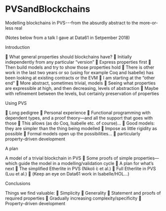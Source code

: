 # PVSandBlockchains
Modelling blockchains in PVS---from the absurdly abstract to the more-or-less real

(Notes below from a talk I gave at Data61 in Setpember 2018)

Introduction

􏰀 What general properties should blockchains have?
􏰀 Initially independently from any particular “version”
􏰀 Express properties first
􏰀 Then build models and try to show those properties hold
􏰀 There is other work in the last two years or so (using for example Coq and Isabelle) has been looking at existing contracts or the EVM
􏰀 I am starting at the “other end”
􏰀 More abstract, sometimes trivial, models
􏰀 Seeing what properties are expressible at high, and then
decreasing, levels of abstraction
􏰀 Maybe with refinement between the levels, but certainly
preservation of properties

Using PVS

􏰀 Long pedigree
􏰀 Personal experience
􏰀 Functional programming with dependent types, and a proof theory—and all the support that goes with those
􏰀 This allows (as do Coq, Isabelle etc. of course)...
􏰀 Good models: they are simpler than the thing being modelled
􏰀 Impose as little rigidity as possible
􏰀 Formal models open up the possibilities...
􏰀 particularly property-driven development

A plan

A model of a trivial blockchain in PVS
􏰀 Some proofs of simple properties—which guide the model in a
modelling/validation cycle 􏰀 A plan for what’s next
􏰀 The simplified Etherlite in PVS (Nikoli ́c et al.)
􏰀 Full Etherlite in PVS (Luu et al.)
􏰀 (Keep an eye on Data61 work in Isabelle/HOL...)

Conclusions

Things we find valuable:
􏰀 Simplicity
􏰀 Generality
􏰀 Statement and proofs of required properties 􏰀 Gradually increasing complexity/specificity 􏰀 Property-driven development
